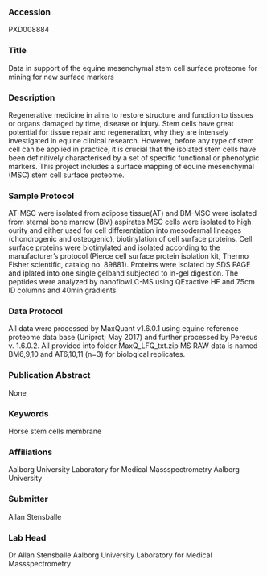 ### Accession
PXD008884

### Title
Data in support of the equine mesenchymal stem cell surface proteome for mining for new surface markers

### Description
Regenerative medicine in aims to restore structure and function to tissues or organs damaged by time, disease or injury. Stem cells have great potential for tissue repair and regeneration, why they are intensely investigated in equine clinical research. However, before any type of stem cell can be applied in practice, it is crucial that the isolated stem cells have been definitively characterised by a set of specific functional or phenotypic markers. This project includes a surface mapping of equine mesenchymal (MSC) stem cell surface proteome.

### Sample Protocol
AT-MSC were isolated from adipose tissue(AT) and BM-MSC were isolated from sternal bone marrow (BM) aspirates.MSC cells were isolated to high ourity and either used for cell differentiation into mesodermal lineages (chondrogenic and osteogenic), biotinylation of cell surface proteins. Cell surface proteins were biotinylated and isolated according to the manufacturer’s protocol (Pierce cell surface protein isolation kit, Thermo Fisher scientific, catalog no. 89881). Proteins were isolated by SDS PAGE and iplated into one single gelband subjected to in-gel digestion. The peptides were analyzed by nanoflowLC-MS using QExactive HF and 75cm ID columns and 40min gradients.

### Data Protocol
All data were processed by MaxQuant v1.6.0.1 using equine reference proteome data base (Uniprot; May 2017) and further processed by Peresus v. 1.6.0.2. All provided into folder MaxQ_LFQ_txt.zip MS RAW data is named BM6,9,10 and AT6,10,11 (n=3) for biological replicates.

### Publication Abstract
None

### Keywords
Horse stem cells membrane

### Affiliations
Aalborg University Laboratory for Medical Massspectrometry
Aalborg University

### Submitter
Allan Stensballe

### Lab Head
Dr Allan Stensballe
Aalborg University Laboratory for Medical Massspectrometry


